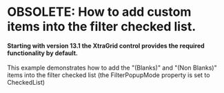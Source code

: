 # OBSOLETE: How to add custom items into the filter checked list.


<p><strong>Starting with version 1</strong><strong>3</strong><strong>.1 the Xtra</strong><strong>Grid control provides the required functionality by default.</strong><strong><br />
</strong><br />
This example demonstrates how to add the "(Blanks)" and "(Non Blanks)" items into the filter checked list (the FilterPopupMode property is set to CheckedList)</p><p></p>

<br/>


